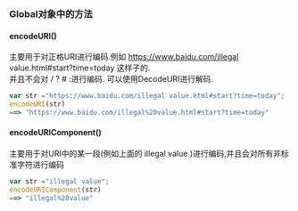 ### Global对象中的方法 
#### encodeURI()
主要用于对正格URI进行编码.例如 https://www.baidu.com/illegal value.html#start?time=today 这样子的.  
并且不会对 / ? # :进行编码. 可以使用DecodeURI进行解码.
```js
var str ="https://www.baidu.com/illegal value.html#start?time=today";
encodeURI(str)
==> "https://www.baidu.com/illegal%20value.html#start?time=today"
```
#### encodeURIComponent()
主要用于对URI中的某一段(例如上面的 illegal value )进行编码,并且会对所有非标准字符进行编码
```js
var str ="illegal value";
encodeURIComponent(str)
==> "illegal%20value"
```
